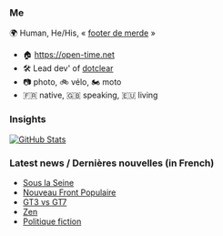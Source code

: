 ### Me

🌍 Human, He/His, « [footer de merde](https://open-time.net/post/2013/07/17/La-veritable-histoire-du-Footer-de-merde-) » 
* 🏠 https://open-time.net 
* 🛠️ Lead dev' of [dotclear](https://git.dotclear.org/dev/dotclear)
* 📷 photo, 🚲 vélo, 🏍️ moto 
* 🇫🇷 native, 🇬🇧 speaking, 🇪🇺 living

### Insights

[![GitHub Stats](https://github-readme-stats-sigma-five.vercel.app/api?username=franck-paul)](https://github.com/franck-paul)

### Latest news / Dernières nouvelles (in French)

<!-- BLOG-POST-LIST:START -->
- [Sous la Seine](https://open-time.net/post/2024/06/16/Sous-la-Seine)
- [Nouveau Front Populaire](https://open-time.net/post/2024/06/15/Nouveau-Front-Populaire)
- [GT3 vs GT7](https://open-time.net/post/2024/06/14/GT3-vs-GT7)
- [Zen](https://open-time.net/post/2024/06/13/Zen)
- [Politique fiction](https://open-time.net/post/2024/06/12/Politique-fiction)
<!-- BLOG-POST-LIST:END -->
